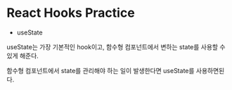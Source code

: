 # React Hooks Practice

- useState

useState는 가장 기본적인 hook이고, 함수형 컴포넌트에서 변하는 state를 사용할 수 있게 해준다.

함수형 컴포넌트에서 state를 관리해야 하는 일이 발생한다면 useState를 사용하면된다.

